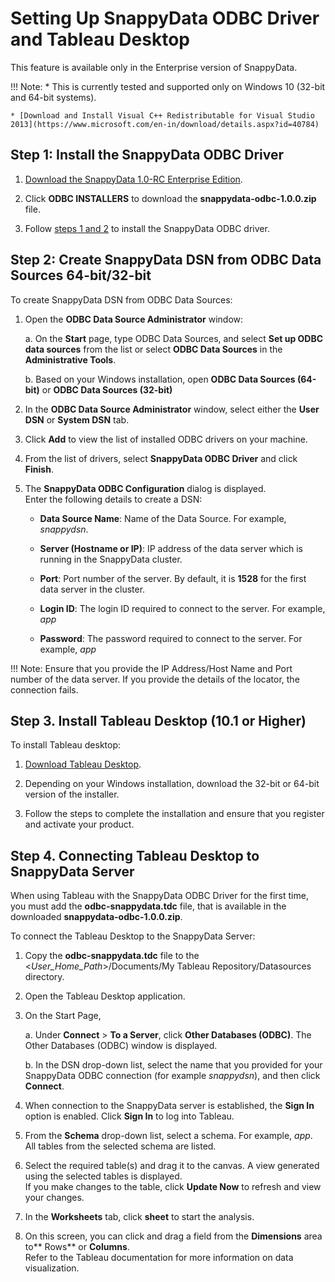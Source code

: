 # Setting Up SnappyData ODBC Driver and Tableau Desktop

<ent>This feature is available only in the Enterprise version of SnappyData. </br></ent>

!!! Note: 
	* This is currently tested and supported only on Windows 10 (32-bit and 64-bit systems).

    * [Download and Install Visual C++ Redistributable for Visual Studio 2013](https://www.microsoft.com/en-in/download/details.aspx?id=40784) 

## Step 1: Install the SnappyData ODBC Driver

1. [Download the SnappyData 1.0-RC Enterprise Edition](install.md#download-snappydata).

2. Click **ODBC INSTALLERS** to download the **snappydata-odbc-1.0.0.zip** file.

3. Follow [steps 1 and 2](howto/connect_using_odbc_driver.md) to install the  SnappyData ODBC driver.

## Step 2: Create SnappyData DSN from ODBC Data Sources 64-bit/32-bit

To create SnappyData DSN from ODBC Data Sources:

1. Open the **ODBC Data Source Administrator** window:

	a. On the **Start** page, type ODBC Data Sources, and select **Set up ODBC data sources** from the list or select **ODBC Data Sources** in the **Administrative Tools**.

	b. Based on your Windows installation, open **ODBC Data Sources (64-bit)** or **ODBC Data Sources (32-bit)**

2. In the **ODBC Data Source Administrator** window, select either the **User DSN** or **System DSN** tab. 

3. Click **Add** to view the list of installed ODBC drivers on your machine.

4. From the list of drivers, select **SnappyData ODBC Driver** and click **Finish**.

5. The **SnappyData ODBC Configuration** dialog is displayed. </br>Enter the following details to create a DSN:

	* **Data Source Name**: Name of the Data Source. For example, *snappydsn*.  

	* **Server (Hostname or IP)**: IP address of the data server which is running in the SnappyData cluster.

	* **Port**: Port number of the server. By default, it is **1528** for the first data server in the cluster.

	* **Login ID**: The login ID required to connect to the server. For example, *app*

	* **Password**: The password required to connect to the server. For example, *app*

!!! Note: 
	Ensure that you provide the IP Address/Host Name and Port number of the data server. If you provide the details of the locator, the connection fails. 

## Step 3. Install Tableau Desktop (10.1 or Higher)

To install Tableau desktop:

1. [Download Tableau Desktop](https://www.tableau.com/products/desktop).

2. Depending on your Windows installation, download the 32-bit or 64-bit version of the installer.

3. Follow the steps to complete the installation and ensure that you register and activate your product.

## Step 4. Connecting Tableau Desktop to SnappyData Server

When using Tableau with the SnappyData ODBC Driver for the first time, you must add the **odbc-snappydata.tdc** file, that is available in the downloaded **snappydata-odbc-1.0.0.zip**.

To connect the Tableau Desktop to the SnappyData Server:

1. Copy the **odbc-snappydata.tdc** file to the <_User_Home_Path_>/Documents/My Tableau Repository/Datasources directory.

2. Open the Tableau Desktop application.

3. On the Start Page,

	a. Under **Connect** > **To a Server**, click **Other Databases (ODBC)**. The Other Databases (ODBC) window is displayed.

	b. In the DSN drop-down list, select the name that you provided for your SnappyData ODBC connection (for example *snappydsn*), and then click **Connect**.

4. When connection to the SnappyData server is established, the **Sign In** option is enabled. Click **Sign In** to log into Tableau.

5. From the **Schema** drop-down list, select a schema. For example, *app*. </br>All tables from the selected schema are listed.

6. Select the required table(s) and drag it to the canvas. A view generated using the selected tables is displayed. </br>If you make changes to the table, click **Update Now** to refresh and view your changes.

7. In the **Worksheets** tab, click **sheet** to start the analysis.</br> 

8. On this screen, you can click and drag a field from the **Dimensions** area to** Rows** or **Columns**.</br> Refer to the Tableau documentation for more information on data visualization.


